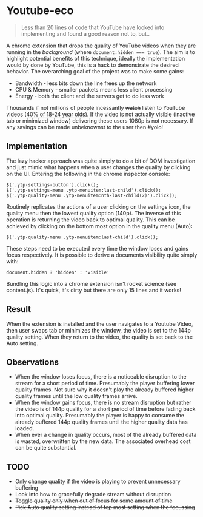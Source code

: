# Youtube-eco

> Less than 20 lines of code that YouTube have looked into implementing and found a good reason not to, but..

A chrome extension that drops the quality of YouTube videos when they are running in the _background_ (where `document.hidden === true`). The aim is to highlight potential benefits of this technique, ideally the implementation would by done by YouTube, this is a hack to demonstrate the desired behavior. The overarching goal of the project was to make some gains:

- Bandwidth - less bits down the line frees up the network
- CPU & Memory - smaller packets means less client processing
- Energy - both the client and the servers get to do less work

Thousands if not millions of people incessantly ~~watch~~ listen to YouTube videos ([40% of 18-24 year olds](https://surveys.google.com/view?survey=5n3bp67fdkshk&question=1&grouping=age&ha=4)). If the video is not actually visible (inactive tab or minimized window) delivering these users 1080p is not necessary. If any savings can be made unbeknownst to the user then #yolo!


## Implementation

The lazy hacker approach was quite simply to do a bit of DOM investigation and just mimic what happens when a user changes the quality by clicking on the UI. Entering the following in the chrome inspector console:

```
$('.ytp-settings-button').click();
$('.ytp-settings-menu .ytp-menuitem:last-child').click();
$('.ytp-quality-menu .ytp-menuitem:nth-last-child(2)').click();
```

Routinely replicates the actions of a user clicking on the settings icon, the quality menu then the lowest quality option (140p). The inverse of this operation is returning the video back to optimal quality. This can be achieved by clicking on the bottom most option in the quality menu (Auto):

```
$('.ytp-quality-menu .ytp-menuitem:last-child').click();
```

These steps need to be executed every time the window loses and gains focus respectively. It is possible to derive a documents visibility quite simply with:

```
document.hidden ? 'hidden' : 'visible'
```

Bundling this logic into a chrome extension isn't rocket science (see content.js). It's quick, it's dirty but there are only 15 lines and it works!

## Result

When the extension is installed and the user navigates to a Youtube Video, then user swaps tab or minimizes the window, the video is set to the 144p quality setting. When they return to the video, the quality is set back to the Auto setting.

## Observations

- When the window loses focus, there is a noticeable disruption to the stream for a short period of time. Presumably the player buffering lower quality frames. Not sure why it doesn't play the already buffered higher quality frames until the low quality frames arrive.
- When the window gains focus, there is no stream disruption but rather the video is of 144p quality for a short period of time before fading back into optimal quality. Presumably the player is happy to consume the already buffered 144p quality frames until the higher quality data has loaded.
- When ever a change in quality occurs, most of the already buffered data is wasted, overwritten by the new data. The associated overhead cost can be quite substantial.

## TODO

- Only change quality if the video is playing to prevent unnecessary buffering
- Look into how to gracefully degrade stream without disruption
- ~~Toggle quality only when out of focus for some amount of time~~
- ~~Pick Auto quality setting instead of top most setting when the focussing~~
